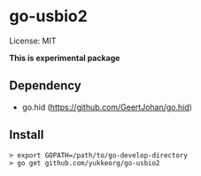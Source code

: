 go-usbio2
=========

License: MIT

**This is experimental package**


Dependency
----------

- go.hid (https://github.com/GeertJohan/go.hid)



Install
-------

```
> export GOPATH=/path/to/go-develop-directory
> go get github.com/yukkeorg/go-usbio2
```
